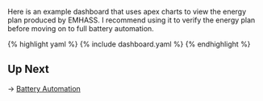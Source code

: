 Here is an example dashboard that uses apex charts to view the energy plan produced by EMHASS. I
recommend using it to verify the energy plan before moving on to full battery automation.

{% highlight yaml %}
{% include dashboard.yaml %}
{% endhighlight %}

## Up Next

→ [Battery Automation](/pages/automation)
